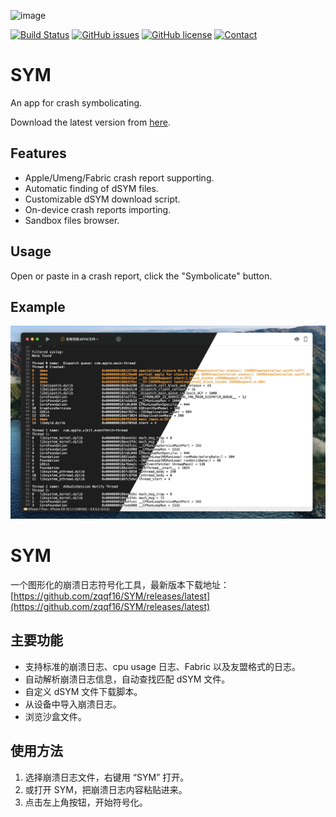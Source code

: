 ![image](images/slogan.png)

[![Build Status](https://travis-ci.org/zqqf16/SYM.svg?branch=master)](https://travis-ci.org/zqqf16/SYM) [![GitHub issues](https://img.shields.io/github/issues/zqqf16/SYM.svg)](https://github.com/zqqf16/SYM/issues) [![GitHub license](https://img.shields.io/badge/license-MIT-blue.svg)](https://raw.githubusercontent.com/zqqf16/SYM/master/LICENSE) [![Contact](https://img.shields.io/badge/Contact-%40zqqf16-blue.svg)](https://twitter.com/zqqf16)

# SYM

An app for crash symbolicating. 

Download the latest version from [here](https://github.com/zqqf16/SYM/releases/latest).

## Features

- Apple/Umeng/Fabric crash report supporting.
- Automatic finding of dSYM files.
- Customizable dSYM download script.
- On-device crash reports importing.
- Sandbox files browser.

## Usage

Open or paste in a crash report, click the "Symbolicate" button.

## Example

![Demo](images/demo.jpg)

# SYM

一个图形化的崩溃日志符号化工具，最新版本下载地址：[https://github.com/zqqf16/SYM/releases/latest](https://github.com/zqqf16/SYM/releases/latest)

## 主要功能

- 支持标准的崩溃日志、cpu usage 日志、Fabric 以及友盟格式的日志。
- 自动解析崩溃日志信息，自动查找匹配 dSYM 文件。
- 自定义 dSYM 文件下载脚本。
- 从设备中导入崩溃日志。
- 浏览沙盒文件。

## 使用方法

1. 选择崩溃日志文件，右键用 “SYM” 打开。
2. 或打开 SYM，把崩溃日志内容粘贴进来。
3. 点击左上角按钮，开始符号化。